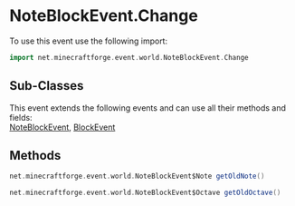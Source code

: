 # NoteBlockEvent.Change

To use this event use the following import:
```groovy
import net.minecraftforge.event.world.NoteBlockEvent.Change
```

## Sub-Classes
This event extends the following events and can use all their methods and fields: <br>
[NoteBlockEvent](note_block_event.md), [BlockEvent](../block_event/block_event.md)

## Methods
```groovy
net.minecraftforge.event.world.NoteBlockEvent$Note getOldNote()
```

```groovy
net.minecraftforge.event.world.NoteBlockEvent$Octave getOldOctave()
```
